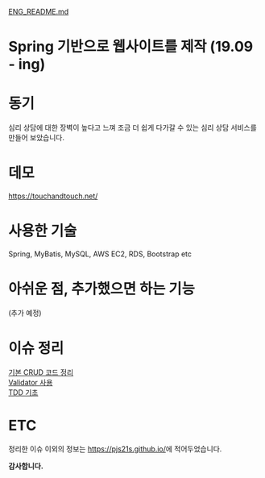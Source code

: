 [ENG_README.md](ENG_README.md)
# Spring 기반으로 웹사이트를 제작 (19.09 - ing)

# 동기

심리 상담에 대한 장벽이 높다고 느껴 조금 더 쉽게 다가갈 수 있는 심리 상담 서비스를 만들어 보았습니다.

# 데모

<https://touchandtouch.net/>

# 사용한 기술

Spring, MyBatis, MySQL, AWS EC2, RDS, Bootstrap etc
 
# 아쉬운 점, 추가했으면 하는 기능

(추가 예정)

# 이슈 정리

[기본 CRUD 코드 정리](https://pjs21s.github.io/springcrud/)  
[Validator 사용](https://pjs21s.github.io/Spring-Validator/)  
[TDD 기초](https://pjs21s.github.io/TDDbasic/)  

# ETC

정리한 이슈 이외의 정보는 <https://pjs21s.github.io/>에 적어두었습니다.

**감사합니다.**

